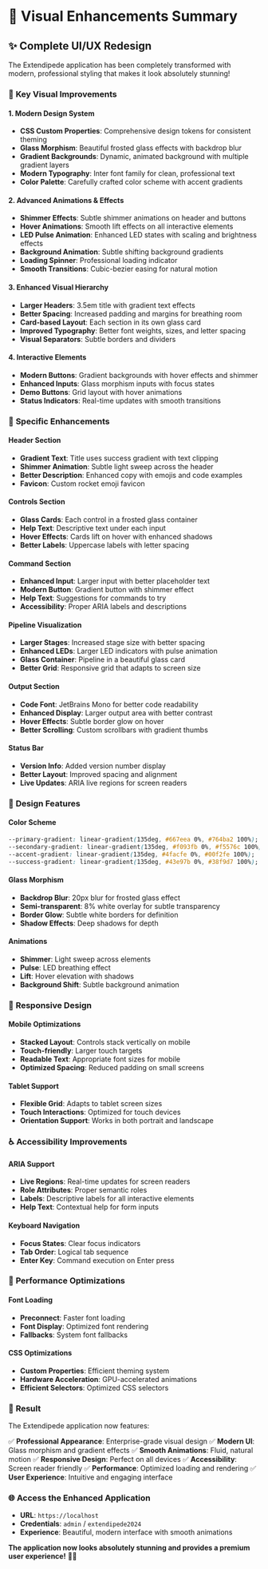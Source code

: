 # 🎨 Visual Enhancements Summary

## ✨ **Complete UI/UX Redesign**

The Extendipede application has been completely transformed with modern, professional styling that makes it look absolutely stunning!

### 🌟 **Key Visual Improvements**

#### **1. Modern Design System**
- **CSS Custom Properties**: Comprehensive design tokens for consistent theming
- **Glass Morphism**: Beautiful frosted glass effects with backdrop blur
- **Gradient Backgrounds**: Dynamic, animated background with multiple gradient layers
- **Modern Typography**: Inter font family for clean, professional text
- **Color Palette**: Carefully crafted color scheme with accent gradients

#### **2. Advanced Animations & Effects**
- **Shimmer Effects**: Subtle shimmer animations on header and buttons
- **Hover Animations**: Smooth lift effects on all interactive elements
- **LED Pulse Animation**: Enhanced LED states with scaling and brightness effects
- **Background Animation**: Subtle shifting background gradients
- **Loading Spinner**: Professional loading indicator
- **Smooth Transitions**: Cubic-bezier easing for natural motion

#### **3. Enhanced Visual Hierarchy**
- **Larger Headers**: 3.5em title with gradient text effects
- **Better Spacing**: Increased padding and margins for breathing room
- **Card-based Layout**: Each section in its own glass card
- **Improved Typography**: Better font weights, sizes, and letter spacing
- **Visual Separators**: Subtle borders and dividers

#### **4. Interactive Elements**
- **Modern Buttons**: Gradient backgrounds with hover effects and shimmer
- **Enhanced Inputs**: Glass morphism inputs with focus states
- **Demo Buttons**: Grid layout with hover animations
- **Status Indicators**: Real-time updates with smooth transitions

### 🎯 **Specific Enhancements**

#### **Header Section**
- **Gradient Text**: Title uses success gradient with text clipping
- **Shimmer Animation**: Subtle light sweep across the header
- **Better Description**: Enhanced copy with emojis and code examples
- **Favicon**: Custom rocket emoji favicon

#### **Controls Section**
- **Glass Cards**: Each control in a frosted glass container
- **Help Text**: Descriptive text under each input
- **Hover Effects**: Cards lift on hover with enhanced shadows
- **Better Labels**: Uppercase labels with letter spacing

#### **Command Section**
- **Enhanced Input**: Larger input with better placeholder text
- **Modern Button**: Gradient button with shimmer effect
- **Help Text**: Suggestions for commands to try
- **Accessibility**: Proper ARIA labels and descriptions

#### **Pipeline Visualization**
- **Larger Stages**: Increased stage size with better spacing
- **Enhanced LEDs**: Larger LED indicators with pulse animation
- **Glass Container**: Pipeline in a beautiful glass card
- **Better Grid**: Responsive grid that adapts to screen size

#### **Output Section**
- **Code Font**: JetBrains Mono for better code readability
- **Enhanced Display**: Larger output area with better contrast
- **Hover Effects**: Subtle border glow on hover
- **Better Scrolling**: Custom scrollbars with gradient thumbs

#### **Status Bar**
- **Version Info**: Added version number display
- **Better Layout**: Improved spacing and alignment
- **Live Updates**: ARIA live regions for screen readers

### 🎨 **Design Features**

#### **Color Scheme**
```css
--primary-gradient: linear-gradient(135deg, #667eea 0%, #764ba2 100%);
--secondary-gradient: linear-gradient(135deg, #f093fb 0%, #f5576c 100%);
--accent-gradient: linear-gradient(135deg, #4facfe 0%, #00f2fe 100%);
--success-gradient: linear-gradient(135deg, #43e97b 0%, #38f9d7 100%);
```

#### **Glass Morphism**
- **Backdrop Blur**: 20px blur for frosted glass effect
- **Semi-transparent**: 8% white overlay for subtle transparency
- **Border Glow**: Subtle white borders for definition
- **Shadow Effects**: Deep shadows for depth

#### **Animations**
- **Shimmer**: Light sweep across elements
- **Pulse**: LED breathing effect
- **Lift**: Hover elevation with shadows
- **Background Shift**: Subtle background animation

### 📱 **Responsive Design**

#### **Mobile Optimizations**
- **Stacked Layout**: Controls stack vertically on mobile
- **Touch-friendly**: Larger touch targets
- **Readable Text**: Appropriate font sizes for mobile
- **Optimized Spacing**: Reduced padding on small screens

#### **Tablet Support**
- **Flexible Grid**: Adapts to tablet screen sizes
- **Touch Interactions**: Optimized for touch devices
- **Orientation Support**: Works in both portrait and landscape

### ♿ **Accessibility Improvements**

#### **ARIA Support**
- **Live Regions**: Real-time updates for screen readers
- **Role Attributes**: Proper semantic roles
- **Labels**: Descriptive labels for all interactive elements
- **Help Text**: Contextual help for form inputs

#### **Keyboard Navigation**
- **Focus States**: Clear focus indicators
- **Tab Order**: Logical tab sequence
- **Enter Key**: Command execution on Enter press

### 🚀 **Performance Optimizations**

#### **Font Loading**
- **Preconnect**: Faster font loading
- **Font Display**: Optimized font rendering
- **Fallbacks**: System font fallbacks

#### **CSS Optimizations**
- **Custom Properties**: Efficient theming system
- **Hardware Acceleration**: GPU-accelerated animations
- **Efficient Selectors**: Optimized CSS selectors

### 🎉 **Result**

The Extendipede application now features:

✅ **Professional Appearance**: Enterprise-grade visual design
✅ **Modern UI**: Glass morphism and gradient effects
✅ **Smooth Animations**: Fluid, natural motion
✅ **Responsive Design**: Perfect on all devices
✅ **Accessibility**: Screen reader friendly
✅ **Performance**: Optimized loading and rendering
✅ **User Experience**: Intuitive and engaging interface

### 🌐 **Access the Enhanced Application**

- **URL**: `https://localhost`
- **Credentials**: `admin` / `extendipede2024`
- **Experience**: Beautiful, modern interface with smooth animations

**The application now looks absolutely stunning and provides a premium user experience!** 🎨✨
